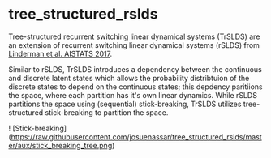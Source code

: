 # tree_structured_rslds
Tree-structured recurrent switching linear dynamical systems (TrSLDS) are an extension of recurrent switching linear dynamical systems (rSLDS) from [Linderman et al. AISTATS 2017](http://proceedings.mlr.press/v54/linderman17a/linderman17a.pdf).

Similar to rSLDS, TrSLDS introduces a dependency between the continuous and discrete latent states which allows the probability distribtuion of the discrete states to depend on the continuous states; this depdency paritiions the space, where each partition has it's own linear dynamics. While rSLDS partitions the space using (sequential) stick-breaking, TrSLDS utilizes tree-structured stick-breaking to partition the space.

! [Stick-breaking] (https://raw.githubusercontent.com/josuenassar/tree_structured_rslds/master/aux/stick_breaking_tree.png)
